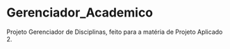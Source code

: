 # Gerenciador_Academico
Projeto Gerenciador de Disciplinas, feito para a matéria de Projeto Aplicado 2.
